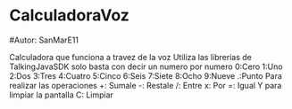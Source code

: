 # CalculadoraVoz
#Autor: SanMarE11

Calculadora que funciona a travez de la voz
Utiliza las librerias de TalkingJavaSDK solo basta con decir un numero por numero
0:Cero
1:Uno
2:Dos
3:Tres
4:Cuatro
5:Cinco
6:Seis
7:Siete
8:Ocho
9:Nueve
.:Punto
Para realizar las operaciones
+: Sumale
-: Restale
/: Entre
x: Por
=: Igual
Y para limpiar la pantalla
C: Limpiar
